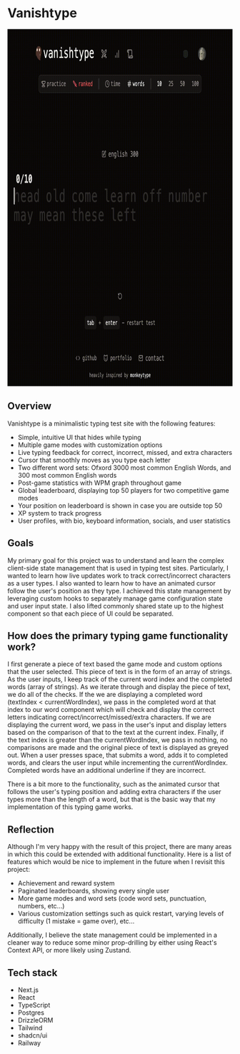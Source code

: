 # Vanishtype

<img src="public/tiny-demo.gif" alt="Demo GIF of Vanishtype showing user typing" width="10000" height="800">


## Overview

Vanishtype is a minimalistic typing test site with the following features:

- Simple, intuitive UI that hides while typing
- Multiple game modes with customization options
- Live typing feedback for correct, incorrect, missed, and extra characters
- Cursor that smoothly moves as you type each letter
- Two different word sets: Ofxord 3000 most common English Words, and 300 most common English words
- Post-game statistics with WPM graph throughout game
- Global leaderboard, displaying top 50 players for two competitive game modes
- Your position on leaderboard is shown in case you are outside top 50
- XP system to track progress
- User profiles, with bio, keyboard information, socials, and user statistics

## Goals

My primary goal for this project was to understand and learn the complex client-side state management that is used in typing test sites. Particularly, I wanted to learn how live updates work to track correct/incorrect characters as a user types. I also wanted to learn how to have an animated cursor follow the user's position as they type. I achieved this state management by leveraging custom hooks to separately manage game configuration state and user input state. I also lifted commonly shared state up to the highest component so that each piece of UI could be separated.

## How does the primary typing game functionality work?

I first generate a piece of text based the game mode and custom options that the user selected. This piece of text is in the form of an array of strings. As the user inputs, I keep track of the current word index and the completed words (array of strings). As we iterate through and display the piece of text, we do all of the checks. If the we are displaying a completed word (textIndex < currentWordIndex), we pass in the completed word at that index to our word component which will check and display the correct letters indicating correct/incorrect/missed/extra characters. If we are displaying the current word, we pass in the user's input and display letters based on the comparison of that to the text at the current index. Finally, if the text index is greater than the currentWordIndex, we pass in nothing, no comparisons are made and the original piece of text is displayed as greyed out. When a user presses space, that submits a word, adds it to completed words, and clears the user input while incrementing the currentWordIndex. Completed words have an additional underline if they are incorrect.

There is a bit more to the functionality, such as the animated cursor that follows the user's typing position and adding extra characters if the user types more than the length of a word, but that is the basic way that my implementation of this typing game works.

## Reflection

Although I'm very happy with the result of this project, there are many areas in which this could be extended with additional functionality. Here is a list of features which would be nice to implement in the future when I revisit this project:

- Achievement and reward system
- Paginated leaderboards, showing every single user
- More game modes and word sets (code word sets, punctuation, numbers, etc...)
- Various customization settings such as quick restart, varying levels of difficulty (1 mistake = game over), etc...

Additionally, I believe the state management could be implemented in a cleaner way to reduce some minor prop-drilling by either using React's Context API, or more likely using Zustand.

## Tech stack

- Next.js
- React
- TypeScript
- Postgres
- DrizzleORM
- Tailwind
- shadcn/ui
- Railway

